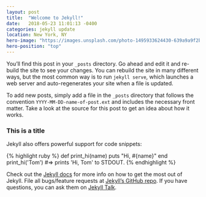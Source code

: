 ```yaml
---
layout: post
title:  "Welcome to Jekyll!"
date:   2018-05-23 11:01:13 -0400
categories: jekyll update
location: New York, NY
hero-image: "https://images.unsplash.com/photo-1495933624430-639a9a9f2b1b?ixlib=rb-0.3.5&ixid=eyJhcHBfaWQiOjEyMDd9&s=6e1a3b1dea1669a568fb089359c54376&auto=format&fit=crop&w=2250&q=80"
hero-position: "top"
---
```



You’ll find this post in your `_posts` directory. Go ahead and edit it and re-build the site to see your changes. You can rebuild the site in many different ways, but the most common way is to run `jekyll serve`, which launches a web server and auto-regenerates your site when a file is updated.

To add new posts, simply add a file in the `_posts` directory that follows the convention `YYYY-MM-DD-name-of-post.ext` and includes the necessary front matter. Take a look at the source for this post to get an idea about how it works.

### This is a title
Jekyll also offers powerful support for code snippets:

{% highlight ruby %}
def print_hi(name)
  puts "Hi, #{name}"
end
print_hi('Tom')
#=> prints 'Hi, Tom' to STDOUT.
{% endhighlight %}

Check out the [Jekyll docs][jekyll-docs] for more info on how to get the most out of Jekyll. File all bugs/feature requests at [Jekyll’s GitHub repo][jekyll-gh]. If you have questions, you can ask them on [Jekyll Talk][jekyll-talk].

[jekyll-docs]: https://jekyllrb.com/docs/home
[jekyll-gh]:   https://github.com/jekyll/jekyll
[jekyll-talk]: https://talk.jekyllrb.com/
